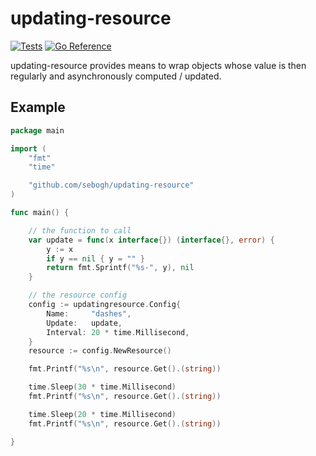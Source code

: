 # updating-resource

[![Tests](https://github.com/sebogh/updating-resource/workflows/Tests/badge.svg)](https://github.com/sebogh/updating-resource/actions?query=workflow%3ATests)
[![Go Reference](https://pkg.go.dev/badge/github.com/sebogh/updating-resource.svg)](https://pkg.go.dev/github.com/sebogh/updating-resource)

updating-resource provides means to wrap objects whose value is then regularly and asynchronously computed / updated.

## Example

~~~~ .go
package main

import (
	"fmt"
	"time"

	"github.com/sebogh/updating-resource"
)

func main() {

	// the function to call
	var update = func(x interface{}) (interface{}, error) {
		y := x
		if y == nil { y = "" }
		return fmt.Sprintf("%s-", y), nil
	}

	// the resource config
	config := updatingresource.Config{
		Name:     "dashes",
		Update:   update,
		Interval: 20 * time.Millisecond,
	}
	resource := config.NewResource()

	fmt.Printf("%s\n", resource.Get().(string))

	time.Sleep(30 * time.Millisecond)
	fmt.Printf("%s\n", resource.Get().(string))

	time.Sleep(20 * time.Millisecond)
	fmt.Printf("%s\n", resource.Get().(string))

}
~~~~